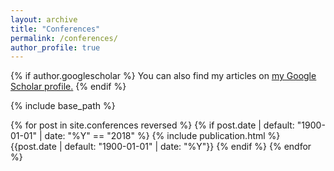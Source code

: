 ```yaml
---
layout: archive
title: "Conferences"
permalink: /conferences/
author_profile: true
---
```


{% if author.googlescholar %}
  You can also find my articles on <u><a href="{{author.googlescholar}}">my Google Scholar profile</a>.</u>
{% endif %}

{% include base_path %}

<table>
{% for post in site.conferences reversed %}
  {% if post.date | default: "1900-01-01" | date: "%Y" == "2018" %}
    <tr>{% include publication.html %}</tr>
    {{post.date | default: "1900-01-01" | date: "%Y"}}
  {% endif %}
{% endfor %}
</table>
